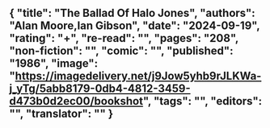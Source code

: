 {
 "title": "The Ballad Of Halo Jones",
 "authors": "Alan Moore,Ian Gibson",
 "date": "2024-09-19",
 "rating": "+",
 "re-read": "",
 "pages": "208",
 "non-fiction": "",
 "comic": "",
 "published": "1986",
 "image": "https://imagedelivery.net/j9Jow5yhb9rJLKWa-j_yTg/5abb8179-0db4-4812-3459-d473b0d2ec00/bookshot",
 "tags": "",
 "editors": "",
 "translator": ""
}
---

